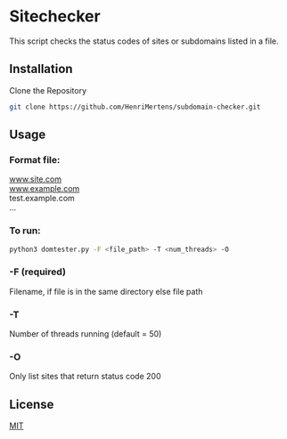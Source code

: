 # Sitechecker

This script checks the status codes of sites or subdomains listed in a file.


## Installation

Clone the Repository


```bash
git clone https://github.com/HenriMertens/subdomain-checker.git 
```

## Usage
### Format file:
www.site.com  
www.example.com  
test.example.com  
...


### To run:
```bash
python3 domtester.py -F <file_path> -T <num_threads> -O 
```

### -F (required)
Filename, if file is in the same directory else file path 

### -T
Number of threads running (default = 50)
### -O
Only list sites that return status code 200



## License

[MIT](https://choosealicense.com/licenses/mit/)

